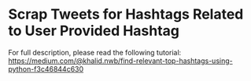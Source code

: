 # Scrap Tweets for Hashtags Related to User Provided Hashtag 
For full description, please read the following tutorial:
https://medium.com/@khalid.nwb/find-relevant-top-hashtags-using-python-f3c46844c630
